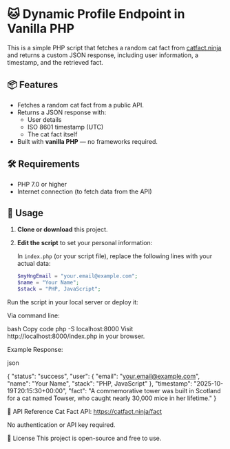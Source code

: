 # 🐱 Dynamic Profile Endpoint in Vanilla PHP

This is a simple PHP script that fetches a random cat fact from [catfact.ninja](https://catfact.ninja/fact) and returns a custom JSON response, including user information, a timestamp, and the retrieved fact.

## 📦 Features

- Fetches a random cat fact from a public API.
- Returns a JSON response with:
  - User details
  - ISO 8601 timestamp (UTC)
  - The cat fact itself
- Built with **vanilla PHP** — no frameworks required.

## 🛠️ Requirements

- PHP 7.0 or higher
- Internet connection (to fetch data from the API)

## 🚀 Usage

1. **Clone or download** this project.

2. **Edit the script** to set your personal information:

   In `index.php` (or your script file), replace the following lines with your actual data:

   ```php
   $myHngEmail = "your.email@example.com";
   $name = "Your Name";
   $stack = "PHP, JavaScript";
Run the script in your local server or deploy it:

Via command line:

bash
Copy code
php -S localhost:8000
Visit http://localhost:8000/index.php in your browser.

Example Response:

json

{
  "status": "success",
  "user": {
    "email": "your.email@example.com",
    "name": "Your Name",
    "stack": "PHP, JavaScript"
  },
  "timestamp": "2025-10-19T20:15:30+00:00",
  "fact": "A commemorative tower was built in Scotland for a cat named Towser, who caught nearly 30,000 mice in her lifetime."
}


🧪 API Reference
Cat Fact API: https://catfact.ninja/fact

No authentication or API key required.

📄 License
This project is open-source and free to use.

